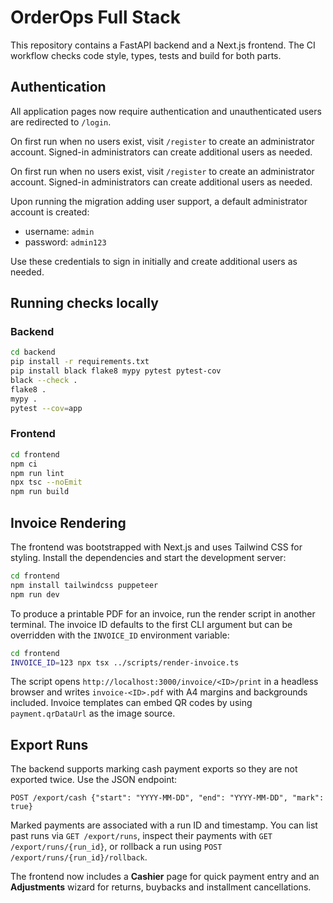 # OrderOps Full Stack

This repository contains a FastAPI backend and a Next.js frontend. The CI workflow checks code style, types, tests and build for both parts.

## Authentication

All application pages now require authentication and unauthenticated users are redirected to `/login`.

On first run when no users exist, visit `/register` to create an administrator account.
Signed-in administrators can create additional users as needed.



On first run when no users exist, visit `/register` to create an administrator account.
Signed-in administrators can create additional users as needed.

Upon running the migration adding user support, a default administrator account is created:

- username: `admin`
- password: `admin123`

Use these credentials to sign in initially and create additional users as needed.



## Running checks locally

### Backend

```bash
cd backend
pip install -r requirements.txt
pip install black flake8 mypy pytest pytest-cov
black --check .
flake8 .
mypy .
pytest --cov=app
```

### Frontend

```bash
cd frontend
npm ci
npm run lint
npx tsc --noEmit
npm run build
```

## Invoice Rendering

The frontend was bootstrapped with Next.js and uses Tailwind CSS for styling.
Install the dependencies and start the development server:

```bash
cd frontend
npm install tailwindcss puppeteer
npm run dev
```

To produce a printable PDF for an invoice, run the render script in another
terminal. The invoice ID defaults to the first CLI argument but can be
overridden with the `INVOICE_ID` environment variable:

```bash
cd frontend
INVOICE_ID=123 npx tsx ../scripts/render-invoice.ts
```

The script opens `http://localhost:3000/invoice/<ID>/print` in a headless
browser and writes `invoice-<ID>.pdf` with A4 margins and backgrounds
included. Invoice templates can embed QR codes by using `payment.qrDataUrl`
as the image source.

## Export Runs

The backend supports marking cash payment exports so they are not exported twice.
Use the JSON endpoint:

```
POST /export/cash {"start": "YYYY-MM-DD", "end": "YYYY-MM-DD", "mark": true}
```

Marked payments are associated with a run ID and timestamp. You can list past
runs via `GET /export/runs`, inspect their payments with
`GET /export/runs/{run_id}`, or rollback a run using
`POST /export/runs/{run_id}/rollback`.

The frontend now includes a **Cashier** page for quick payment entry and an
**Adjustments** wizard for returns, buybacks and installment cancellations.
